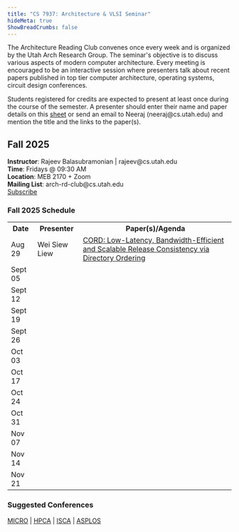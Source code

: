 ```yaml
---
title: "CS 7937: Architecture & VLSI Seminar"
hideMeta: true
ShowBreadCrumbs: false
---
```


<p> The Architecture Reading Club convenes once
every week and is organized by the Utah Arch
Research Group. The seminar's objective is to discuss
various aspects of modern computer architecture.
Every meeting is encouraged to be an interactive
session where presenters talk about recent papers
published in top tier computer architecture, operating
systems, circuit design conferences.</p>
<p> Students registered for credits are expected to
present at least once during the course of the
semester. A presenter should enter their name and 
paper details on this <a href="https://docs.google.com/spreadsheets/d/1IsrwSLVVdqOh3oJ-pf9B3R9U2F0i2ZvjN8bq7EguvRM/edit?usp=sharing">sheet</a> or send an email to Neeraj (neeraj@cs.utah.edu) and 
mention the title and the links to the paper(s).</p>

<p>

<h2>Fall 2025</h2>
<p> <b>Instructor</b>: Rajeev Balasubramonian | rajeev@cs.utah.edu
<br/><b>Time</b>: Fridays @ 09:30 AM
<br/><b>Location</b>: MEB 2170 + Zoom
<br/><b>Mailing List</b>: arch-rd-club@cs.utah.edu<br \><a href="http://mailman.cs.utah.edu/mailman/listinfo/arch-rd-club">Subscribe</a></p>


<h3> Fall 2025 Schedule </h3>
<table cellspacing="0">
<tr>
    <th>Date</th>
    <th>Presenter</th>
    <th>Paper(s)/Agenda</th>
</tr>

<tr>
    <td>Aug 29</td>
    <td>Wei Siew Liew</td>
    <td><a href="https://dl.acm.org/doi/full/10.1145/3695053.3731074">CORD: Low-Latency, Bandwidth-Efficient and Scalable Release Consistency via Directory Ordering</a></td>
</tr>


<tr>
    <td>Sept 05</td>
    <td></td>
    <td></td>
</tr>

<tr>
    <td>Sept 12</td>
    <td></td>
    <td></td>
</tr>

<tr>
    <td>Sept 19</td>
    <td></td>
    <td></td>
</tr>

<tr>
    <td>Sept 26</td>
    <td></td>
    <td></td>
</tr>

<tr>
    <td>Oct 03</td>
    <td></td>
    <td></td>
</tr>

<tr>
    <td>Oct 17</td>
    <td></td>
    <td></td>
</tr>

<tr>
    <td>Oct 24</td>
    <td></td>
    <td></td>
</tr>

<tr>
    <td>Oct 31</td>
    <td></td>
    <td></td>
</tr>

<tr>
    <td>Nov 07</td>
    <td></td>
    <td></td>
</tr>

<tr>
    <td>Nov 14</td>
    <td></td>
    <td></td>
</tr>

<tr>
    <td>Nov 21</td>
    <td></td>
    <td></td>
</tr>

</table>



<h3> Suggested Conferences </h3>
<a href="https://microarch.org/">MICRO</a> |
<a href="https://hpca-conf.org/">HPCA</a> |
<a href="https://iscaconf.org/">ISCA</a> |
<a href="https://asplos-conference.org/">ASPLOS</a> 
